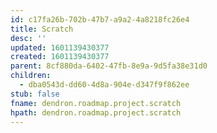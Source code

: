 ```yaml
---
id: c17fa26b-702b-47b7-a9a2-4a8218fc26e4
title: Scratch
desc: ''
updated: 1601139430377
created: 1601139430377
parent: 8cf880da-6402-47fb-8e9a-9d5fa38e31d0
children:
  - dba0543d-dd60-4d8a-904e-d347f9f862ee
stub: false
fname: dendron.roadmap.project.scratch
hpath: dendron.roadmap.project.scratch
---
```



